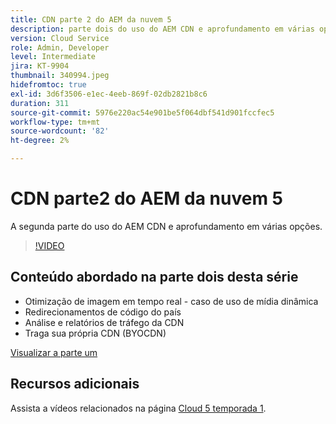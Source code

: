 ```yaml
---
title: CDN parte 2 do AEM da nuvem 5
description: parte dois do uso do AEM CDN e aprofundamento em várias opções.
version: Cloud Service
role: Admin, Developer
level: Intermediate
jira: KT-9904
thumbnail: 340994.jpeg
hidefromtoc: true
exl-id: 3d6f3506-e1ec-4eeb-869f-02db2821b8c6
duration: 311
source-git-commit: 5976e220ac54e901be5f064dbf541d901fccfec5
workflow-type: tm+mt
source-wordcount: '82'
ht-degree: 2%

---
```


# CDN parte2 do AEM da nuvem 5

A segunda parte do uso do AEM CDN e aprofundamento em várias opções.

>[!VIDEO](https://video.tv.adobe.com/v/340994?quality=12&learn=on)

## Conteúdo abordado na parte dois desta série

+ Otimização de imagem em tempo real - caso de uso de mídia dinâmica
+ Redirecionamentos de código do país
+ Análise e relatórios de tráfego da CDN
+ Traga sua própria CDN (BYOCDN)

[Visualizar a parte um](cloud5-aem-cdn-part1.md)

## Recursos adicionais

Assista a vídeos relacionados na página [Cloud 5 temporada 1](cloud5-season-1.md).
